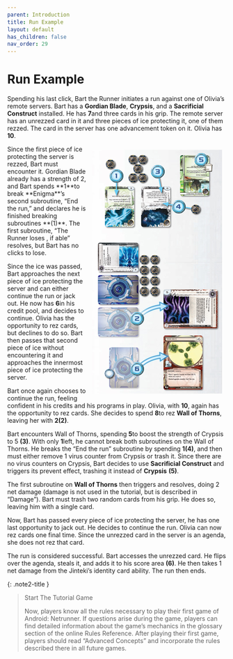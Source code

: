 ```yaml
---
parent: Introduction
title: Run Example
layout: default
has_children: false
nav_order: 29
---
```

# Run Example

Spending his last click, Bart the Runner initiates a run against one of Olivia’s remote servers. Bart has a **Gordian Blade**, **Crypsis**, and a **Sacrificial Construct** installed. He has<span class="red-font"> **7**</span><span class="nic-red credit"></span>and three cards in his grip. The remote server has an unrezzed card in it and three pieces of ice protecting it, one of them rezzed. The card in the server has one advancement token on it. Olivia has<span class="red-font"> **10**</span><span class="nic-red credit"></span>.

<div style="float: right; margin: 10px;">
    <img src="/assets/images/introduction/runners_turn/run-example.jpg" alt="Image" />
</div>
Since the first piece of ice protecting the server is rezzed, Bart must encounter it. Gordian Blade already has a strength of 2, and Bart spends<span class="red-font"> **1**</span><span class="nic-red credit"></span>to break **Enigma**’s second subroutine, “End the run,” and declares he is finished breaking subroutines <span class="blue-font">**(1)**</span>. The first subroutine, “The Runner loses <span class="nic-red click"></span>, if able” resolves, but Bart has no clicks to lose.

Since the ice was passed, Bart approaches the next piece of ice protecting the server and can either continue the run or jack out. He now has<span class="red-font"> **6**</span><span class="nic-red credit"></span>in his credit pool, and decides to continue. Olivia has
the opportunity to rez cards, but declines to do so. Bart then passes that second piece of ice without encountering it and approaches the innermost piece of ice protecting the server.

Bart once again chooses to continue the run, feeling confident in his credits and his programs in play. Olivia, with<span class="red-font"> **10**</span><span class="nic-red credit"></span>, again has the opportunity to rez cards. She decides to spend<span class="red-font"> **8**</span><span class="nic-red credit"></span>to rez **Wall of Thorns**, leaving her with<span class="red-font"> **2**</span><span class="nic-red credit"></span><span class="blue-font">**(2)**</span>.

Bart encounters Wall of Thorns, spending<span class="red-font"> **5**</span><span class="nic-red credit"></span>to boost the strength of Crypsis to 5 <span class="blue-font">**(3)**</span>. With only<span class="red-font"> **1**</span><span class="nic-red credit"></span>left, he cannot break both subroutines on the Wall of Thorns. He breaks the “End the run” subroutine by spending<span class="red-font"> **1**</span><span class="nic-red credit"></span><span class="blue-font">**(4)**</span>, and then must either remove 1 virus counter from Crypsis or trash it. Since there are no virus counters on Crypsis, Bart decides to use **Sacrificial Construct** and triggers its prevent effect, trashing it instead of **Crypsis** <span class="blue-font">**(5)**</span>.

The first subroutine on **Wall of Thorns** then triggers and resolves, doing 2 net damage (damage is not used in the tutorial, but is described in “Damage”). Bart must trash two random cards from his grip. He does so, leaving him with a single card.

Now, Bart has passed every piece of ice protecting the server, he has one last opportunity to jack out. He decides to continue the run. Olivia can now rez cards one final time. Since the unrezzed card in the server is an agenda, she does not rez that card.

The run is considered successful. Bart accesses the unrezzed card. He flips over the agenda, steals it, and adds it to his score area <span class="blue-font">**(6)**</span>. He then takes 1 net damage from the Jinteki’s identity card ability. The run then ends.

{: .note2-title }
> Start The Tutorial Game
>
> Now, players know all the rules necessary to play their first game of Android: Netrunner. If questions arise during the game, players can find detailed information about the game’s mechanics in the glossary section of the online Rules Reference. After playing their first game, players should read “Advanced Concepts” and incorporate the rules described there in all future games.
